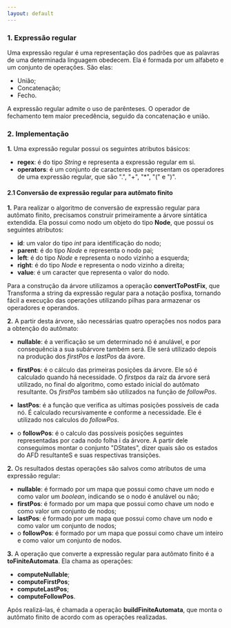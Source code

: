 ```yaml
---
layout: default
---
```


### 1. Expressão regular

Uma expressão regular é uma representação dos padrões que as palavras de uma determinada linguagem obedecem. Ela é formada por um alfabeto e um conjunto de operações. São elas:

- União;
- Concatenação;
- Fecho.

A expressão regular admite o uso de parênteses. O operador de fechamento tem maior precedência, seguido da concatenação e união.

### 2. Implementação

**1.** Uma expressão regular possui os seguintes atributos básicos:

- **regex**: é do tipo *String* e representa a expressão regular em si.
- **operators**: é um conjunto de caracteres que representam os operadores de uma expressão regular, que são ".", "+", "\*", "(" e ")".

#### 2.1 Conversão de expressão regular para autômato finito

**1.** Para realizar o algoritmo de conversão de expressão regular para autômato finito, precisamos construir primeiramente a árvore sintática extendida. Ela possui como nodo um objeto do tipo **Node**, que possui os seguintes atributos:

- **id**: um valor do tipo *int* para identificação do nodo;
- **parent**: é do tipo *Node* e representa o nodo pai;
- **left**: é do tipo *Node* e representa o nodo vizinho a esquerda;
- **right**: é do tipo *Node* e representa o nodo vizinho a direita;
- **value**: é um caracter que representa o valor do nodo.

Para a construção da árvore utilizamos a operação **convertToPostFix**, que Transforma a string da expressão regular para a notação posfixa, tornando fácil a execução das operações utilizando pilhas para armazenar os operadores e operandos.

**2.** A partir desta árvore, são necessárias quatro operações nos nodos para a obtenção do autômato: 

- **nullable**: é a verificação se um determinado nó é anulável, e por consequência a sua subárvore também será. Ele será utilizado depois na produção dos *firstPos* e *lastPos* da ávore.

- **firstPos**: é o cálculo das primeiras posições da árvore. Ele só é calculado quando há necessidade. O *firstpos* da raíz da árvore será utilizado, no final do algoritmo, como estado inicial do autômato resultante. Os *firstPos* também são utilizados na função de *followPos*.

- **lastPos**: é a função que verifica as ultimas posições possíveis de cada nó. É calculado recursivamente e conforme a necessidade. Ele é utilizado nos calculos do *followPos*.

- o **followPos**: é o calculo das possíveis posições seguintes representadas por cada nodo folha i da árvore. A partir dele conseguimos montar o conjunto "DStates", dizer quais são os estados do AFD resultanteS e suas respectivas transições.

**2.** Os resultados destas operações são salvos como atributos de uma expressão regular:

- **nullable**: é formado por um mapa que possui como chave um nodo e como valor um *boolean*, indicando se o nodo é anulável ou não;
- **firstPos**: é formado por um mapa que possui como chave um nodo e como valor um conjunto de nodos;
- **lastPos**: é formado por um mapa que possui como chave um nodo e como valor um conjunto de nodos;
- o **followPos**: é formado por um mapa que possui como chave um inteiro e como valor um conjunto de nodos.

**3.** A operação que converte a expressão regular para autômato finito é a **toFiniteAutomata**. Ela chama as operações:

- **computeNullable**;
- **computeFirstPos**;
- **computeLastPos**;
- **computeFollowPos**.

Após realizá-las, é chamada a operação **buildFiniteAutomata**, que monta o autômato finito de acordo com as operações realizadas.
